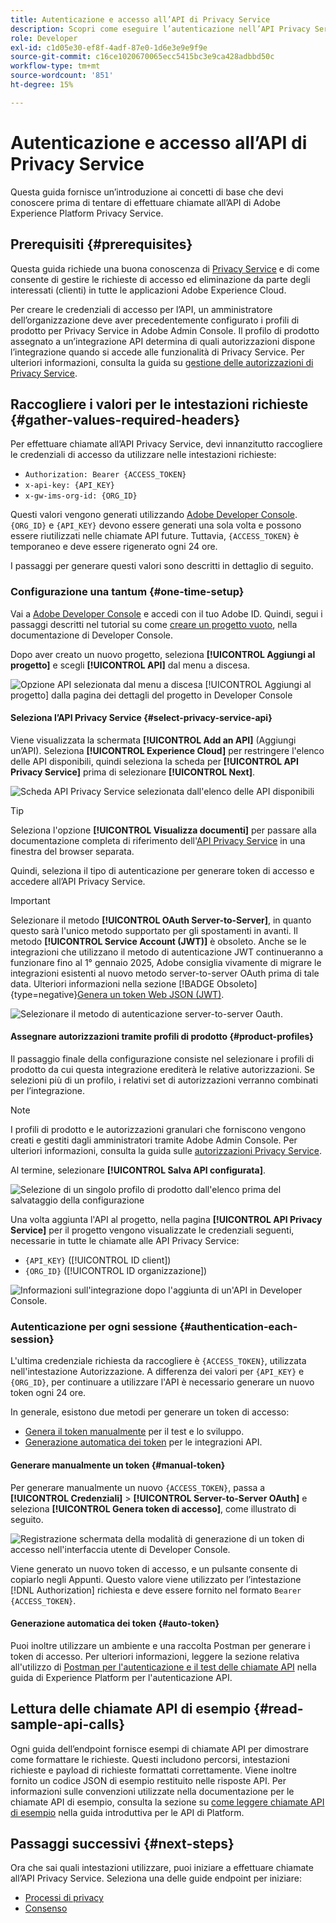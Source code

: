 ```yaml
---
title: Autenticazione e accesso all’API di Privacy Service
description: Scopri come eseguire l’autenticazione nell’API Privacy Service e come interpretare le chiamate API di esempio nella documentazione.
role: Developer
exl-id: c1d05e30-ef8f-4adf-87e0-1d6e3e9e9f9e
source-git-commit: c16ce1020670065ecc5415bc3e9ca428adbbd50c
workflow-type: tm+mt
source-wordcount: '851'
ht-degree: 15%

---
```


# Autenticazione e accesso all’API di Privacy Service

Questa guida fornisce un’introduzione ai concetti di base che devi conoscere prima di tentare di effettuare chiamate all’API di Adobe Experience Platform Privacy Service.

## Prerequisiti {#prerequisites}

Questa guida richiede una buona conoscenza di [Privacy Service](../home.md) e di come consente di gestire le richieste di accesso ed eliminazione da parte degli interessati (clienti) in tutte le applicazioni Adobe Experience Cloud.

Per creare le credenziali di accesso per l’API, un amministratore dell’organizzazione deve aver precedentemente configurato i profili di prodotto per Privacy Service in Adobe Admin Console. Il profilo di prodotto assegnato a un’integrazione API determina di quali autorizzazioni dispone l’integrazione quando si accede alle funzionalità di Privacy Service. Per ulteriori informazioni, consulta la guida su [gestione delle autorizzazioni di Privacy Service](../permissions.md).

## Raccogliere i valori per le intestazioni richieste {#gather-values-required-headers}

Per effettuare chiamate all’API Privacy Service, devi innanzitutto raccogliere le credenziali di accesso da utilizzare nelle intestazioni richieste:

* `Authorization: Bearer {ACCESS_TOKEN}`
* `x-api-key: {API_KEY}`
* `x-gw-ims-org-id: {ORG_ID}`

Questi valori vengono generati utilizzando [Adobe Developer Console](https://developer.adobe.com/console). `{ORG_ID}` e `{API_KEY}` devono essere generati una sola volta e possono essere riutilizzati nelle chiamate API future. Tuttavia, `{ACCESS_TOKEN}` è temporaneo e deve essere rigenerato ogni 24 ore.

I passaggi per generare questi valori sono descritti in dettaglio di seguito.

### Configurazione una tantum {#one-time-setup}

Vai a [Adobe Developer Console](https://developer.adobe.com/console) e accedi con il tuo Adobe ID. Quindi, segui i passaggi descritti nel tutorial su come [creare un progetto vuoto](https://developer.adobe.com/developer-console/docs/guides/projects/projects-empty/), nella documentazione di Developer Console.

Dopo aver creato un nuovo progetto, seleziona **[!UICONTROL Aggiungi al progetto]** e scegli **[!UICONTROL API]** dal menu a discesa.

![Opzione API selezionata dal menu a discesa [!UICONTROL Aggiungi al progetto] dalla pagina dei dettagli del progetto in Developer Console](../images/api/getting-started/add-api-button.png)

#### Seleziona l’API Privacy Service {#select-privacy-service-api}

Viene visualizzata la schermata **[!UICONTROL Add an API]** (Aggiungi un’API). Seleziona **[!UICONTROL Experience Cloud]** per restringere l&#39;elenco delle API disponibili, quindi seleziona la scheda per **[!UICONTROL API Privacy Service]** prima di selezionare **[!UICONTROL Next]**.

![Scheda API Privacy Service selezionata dall&#39;elenco delle API disponibili](../images/api/getting-started/add-privacy-service-api.png)

>[!TIP]
>
>Seleziona l&#39;opzione **[!UICONTROL Visualizza documenti]** per passare alla documentazione completa di riferimento dell&#39;[API Privacy Service](https://developer.adobe.com/experience-platform-apis/references/privacy-service/) in una finestra del browser separata.

Quindi, seleziona il tipo di autenticazione per generare token di accesso e accedere all’API Privacy Service.

>[!IMPORTANT]
>
>Selezionare il metodo **[!UICONTROL OAuth Server-to-Server]**, in quanto questo sarà l&#39;unico metodo supportato per gli spostamenti in avanti. Il metodo **[!UICONTROL Service Account (JWT)]** è obsoleto. Anche se le integrazioni che utilizzano il metodo di autenticazione JWT continueranno a funzionare fino al 1° gennaio 2025, Adobe consiglia vivamente di migrare le integrazioni esistenti al nuovo metodo server-to-server OAuth prima di tale data. Ulteriori informazioni nella sezione [!BADGE Obsoleto]{type=negative}[Genera un token Web JSON (JWT)](/help/landing/api-authentication.md#jwt).

![Selezionare il metodo di autenticazione server-to-server Oauth.](/help/privacy-service/images/api/getting-started/select-oauth-authentication.png)

#### Assegnare autorizzazioni tramite profili di prodotto {#product-profiles}

Il passaggio finale della configurazione consiste nel selezionare i profili di prodotto da cui questa integrazione erediterà le relative autorizzazioni. Se selezioni più di un profilo, i relativi set di autorizzazioni verranno combinati per l’integrazione.

>[!NOTE]
>
I profili di prodotto e le autorizzazioni granulari che forniscono vengono creati e gestiti dagli amministratori tramite Adobe Admin Console. Per ulteriori informazioni, consulta la guida sulle [autorizzazioni Privacy Service](../permissions.md).

Al termine, selezionare **[!UICONTROL Salva API configurata]**.

![Selezione di un singolo profilo di prodotto dall&#39;elenco prima del salvataggio della configurazione](../images/api/getting-started/select-product-profiles.png)

Una volta aggiunta l&#39;API al progetto, nella pagina **[!UICONTROL API Privacy Service]** per il progetto vengono visualizzate le credenziali seguenti, necessarie in tutte le chiamate alle API Privacy Service:

* `{API_KEY}` ([!UICONTROL ID client])
* `{ORG_ID}` ([!UICONTROL ID organizzazione])

![Informazioni sull&#39;integrazione dopo l&#39;aggiunta di un&#39;API in Developer Console.](/help/privacy-service/images/api/getting-started/api-integration-information.png)

### Autenticazione per ogni sessione {#authentication-each-session}

L&#39;ultima credenziale richiesta da raccogliere è `{ACCESS_TOKEN}`, utilizzata nell&#39;intestazione Autorizzazione. A differenza dei valori per `{API_KEY}` e `{ORG_ID}`, per continuare a utilizzare l&#39;API è necessario generare un nuovo token ogni 24 ore.

In generale, esistono due metodi per generare un token di accesso:

* [Genera il token manualmente](#manual-token) per il test e lo sviluppo.
* [Generazione automatica dei token](#auto-token) per le integrazioni API.

#### Generare manualmente un token {#manual-token}

Per generare manualmente un nuovo `{ACCESS_TOKEN}`, passa a **[!UICONTROL Credenziali]** > **[!UICONTROL Server-to-Server OAuth]** e seleziona **[!UICONTROL Genera token di accesso]**, come illustrato di seguito.

![Registrazione schermata della modalità di generazione di un token di accesso nell&#39;interfaccia utente di Developer Console.](/help/privacy-service/images/api/getting-started/generate-access-token.gif)

Viene generato un nuovo token di accesso, e un pulsante consente di copiarlo negli Appunti. Questo valore viene utilizzato per l’intestazione [!DNL Authorization] richiesta e deve essere fornito nel formato `Bearer {ACCESS_TOKEN}`.

#### Generazione automatica dei token {#auto-token}

Puoi inoltre utilizzare un ambiente e una raccolta Postman per generare i token di accesso. Per ulteriori informazioni, leggere la sezione relativa all&#39;utilizzo di [Postman per l&#39;autenticazione e il test delle chiamate API](/help/landing/api-authentication.md#use-postman) nella guida di Experience Platform per l&#39;autenticazione API.

## Lettura delle chiamate API di esempio {#read-sample-api-calls}

Ogni guida dell’endpoint fornisce esempi di chiamate API per dimostrare come formattare le richieste. Questi includono percorsi, intestazioni richieste e payload di richieste formattati correttamente. Viene inoltre fornito un codice JSON di esempio restituito nelle risposte API. Per informazioni sulle convenzioni utilizzate nella documentazione per le chiamate API di esempio, consulta la sezione su [come leggere chiamate API di esempio](../../landing/api-guide.md#sample-api) nella guida introduttiva per le API di Platform.

## Passaggi successivi {#next-steps}

Ora che sai quali intestazioni utilizzare, puoi iniziare a effettuare chiamate all’API Privacy Service. Seleziona una delle guide endpoint per iniziare:

* [Processi di privacy](./privacy-jobs.md)
* [Consenso](./consent.md)
